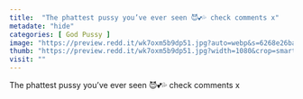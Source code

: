 ```yaml
---
title:  "The phattest pussy you’ve ever seen 😈💕💦 check comments x"
metadate: "hide"
categories: [ God Pussy ]
image: "https://preview.redd.it/wk7oxm5b9dp51.jpg?auto=webp&s=6268e26bad82601b3eb5795783ac5acf23ccb64a"
thumb: "https://preview.redd.it/wk7oxm5b9dp51.jpg?width=1080&crop=smart&auto=webp&s=b6c4731698bfbe7058271a7cd6efa535ad2123fe"
visit: ""
---
```

The phattest pussy you’ve ever seen 😈💕💦 check comments x
